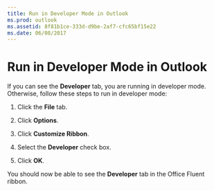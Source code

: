 ```yaml
---
title: Run in Developer Mode in Outlook
ms.prod: outlook
ms.assetid: 8f81b1ce-333d-d9be-2af7-cfc65bf15e22
ms.date: 06/08/2017
---
```



# Run in Developer Mode in Outlook

If you can see the  **Developer** tab, you are running in developer mode. Otherwise, follow these steps to run in developer mode:


1. Click the  **File** tab.
    
2. Click  **Options**.
    
3. Click  **Customize Ribbon**.
    
4. Select the  **Developer** check box.
    
5. Click  **OK**.
    

You should now be able to see the  **Developer** tab in the Office Fluent ribbon.


